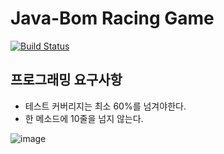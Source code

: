 # Java-Bom Racing Game


[![Build Status](https://travis-ci.org/Java-Bom/racing-game.svg?branch=master)](https://travis-ci.org/Java-Bom/racing-game)

## 프로그래밍 요구사항

 - 테스트 커버리지는 최소 60%를 넘겨야한다.
 - 한 메소드에 10줄을 넘지 않는다.



![image](https://user-images.githubusercontent.com/47847993/77644495-694a0600-6fa4-11ea-82ad-b565725fa219.png)
